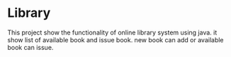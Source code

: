 # Library
This project show the functionality of online library system using java.
it show list of available book and issue book.
new book can add or available book can issue.
